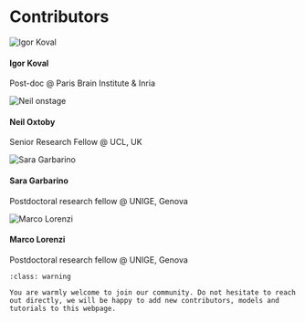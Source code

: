 # Contributors

<!-- Grid row -->
<div class="row text-center">

  <!-- Grid column -->
  <div class="col-md-3 mb-md-0 mb-5">
    <div class="avatar mx-auto">
      <img src="../../_static/img/contributors/igor_koval.jpg" class="rounded z-depth-1-half" alt="Igor Koval">
    </div>
    <h4 class="font-weight-bold dark-grey-text">Igor Koval</h4>
    <p>Post-doc @ Paris Brain Institute & Inria</p>
    <a type="button" href="https://www.igorkoval.com" class="btn-floating btn-sm mx-1 mb-0">
      <i class="fas fa-globe fa-lg"></i>
    </a>
    <a type="button" href="https://github.com/Symcies" class="btn-floating btn-sm mx-1 mb-0">
      <i class="fab fa-github"></i>
    </a>
    <!--Dribbble -->
    <a type="button" href="https://gitlab.com/Symcies" class="btn-floating btn-sm mx-1 mb-0">
      <i class="fab fa-gitlab"></i>
    </a>
    <!-- Twitter -->
    <a type="button" href="https://www.linkedin.com/in/igor-koval-98767360/" class="btn-floating btn-sm mx-1 mb-0">
      <i class="fab fa-linkedin"></i>
    </a>
    <!-- -->
  </div>
  <!-- Grid column -->
  <div class="col-md-3 mb-md-0 mb-5">
    <div class="avatar mx-auto">
      <img src="../../_static/img/contributors/neil_oxtoby.jpg" class="rounded z-depth-1-half" alt="Neil onstage">
    </div>
    <h4 class="font-weight-bold dark-grey-text">Neil Oxtoby</h4>
    <p>Senior Research Fellow @ UCL, UK</p>
    <a type="button" href="https://www.neiloxtoby.com" class="btn-floating btn-sm mx-1 mb-0">
      <i class="fas fa-globe fa-lg"></i>
    </a>
    <a type="button" href="https://github.com/noxtoby" class="btn-floating btn-sm mx-1 mb-0">
      <i class="fab fa-github"></i>
    </a>
    <a type="button" href="https://twitter.com/NeilOxtoby" class="btn-floating btn-sm mx-1 mb-0">
      <i class="fab fa-twitter"></i>
    </a>
  </div>
  <!-- -->
  <!-- Grid column -->
  <div class="col-md-3 mb-md-0 mb-5">
    <div class="avatar mx-auto">
      <img src="../../_static/img/contributors/sara_garbarino.jpeg" class="rounded z-depth-1-half" alt="Sara Garbarino">
    </div>
    <h4 class="font-weight-bold dark-grey-text">Sara Garbarino</h4>
    <p>Postdoctoral research fellow  @ UNIGE, Genova</p>
    <a type="button" href="https://sgarbarino.github.io/" class="btn-floating btn-sm mx-1 mb-0">
      <i class="fas fa-globe fa-lg"></i>
    </a>
    <a type="button" href="https://github.com/sgarbarino" class="btn-floating btn-sm mx-1 mb-0">
      <i class="fab fa-github"></i>
    </a>
    <a type="button" href="https://twitter.com/lasgarba" class="btn-floating btn-sm mx-1 mb-0">
      <i class="fab fa-twitter"></i>
    </a>
    <a type="button" href="https://gitlab.inria.fr/x-SGarba" class="btn-floating btn-sm mx-1 mb-0">
      <i class="fab fa-gitlab"></i>
    </a>
  </div>
  <!-- -->
  <!-- Grid column -->
  <div class="col-md-3 mb-md-0 mb-5">
    <div class="avatar mx-auto">
      <img src="../../_static/img/contributors/marco_lorenzi.jpeg" class="rounded z-depth-1-half" alt="Marco Lorenzi">
    </div>
    <h4 class="font-weight-bold dark-grey-text">Marco Lorenzi</h4>
    <p>Postdoctoral research fellow  @ UNIGE, Genova</p>
    <a type="button" href="marcolorenzi.github.io/" class="btn-floating btn-sm mx-1 mb-0">
      <i class="fas fa-globe fa-lg"></i>
    </a>
    <a type="button" href="https://github.com/marcolorenzi" class="btn-floating btn-sm mx-1 mb-0">
      <i class="fab fa-github"></i>
    </a>
    <a type="button" href="https://gitlab.inria.fr/mlorenzi" class="btn-floating btn-sm mx-1 mb-0">
      <i class="fab fa-gitlab"></i>
    </a>
  </div>
  <!-- -->
</div>
<!-- Grid row -->


```{admonition} Interested?
:class: warning

You are warmly welcome to join our community. Do not hesitate to reach out directly, we will be happy to add new contributors, models and tutorials to this webpage.
```
